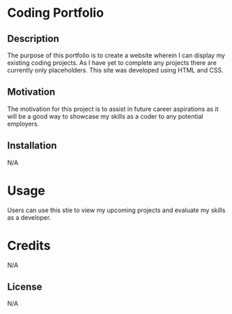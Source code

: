 # Coding Portfolio

## Description 
The purpose of this portfolio is to create a website wherein I can display my existing coding projects.
As I have yet to complete any projects there are currently only placeholders.
This site was developed using HTML and CSS.

## Motivation
The motivation for this project is to assist in future career aspirations as it will be a good way to showcase my skills as a coder to any potential employers.

## Installation 
N/A

# Usage
Users can use this stie to view my upcoming projects and evaluate my skills as a developer. 

# Credits
N/A

## License 
N/A
